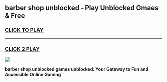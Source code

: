 
## barber shop unblocked - Play Unblocked Gmaes & Free
<h3>
<a href="https://news.freeplayer.one?title=barber_shop_unblocked&ref=23F">CLICK TO PLAY</a></h3>
<hr>

<h3>
<a href="https://news.freeplayer.one?title=barber_shop_unblocked&ref=23F">CLICK 2 PLAY</a>
  
</h3>

<a href="https://news.freeplayer.one?title=barber_shop_unblocked&ref=23F/"><img src="https://clearcache.store/games.png"></a>


**barber shop unblocked games unblocked: Your Gateway to Fun and Accessible Online Gaming**
